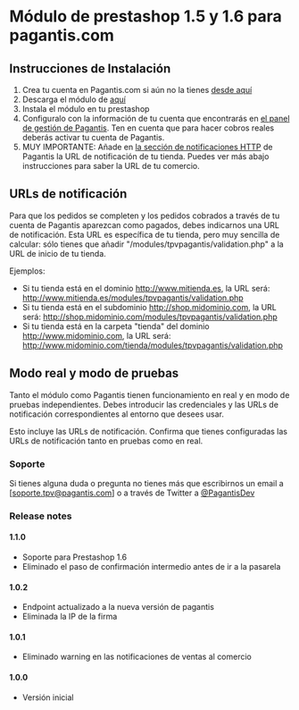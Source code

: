 # Módulo de prestashop 1.5 y 1.6 para  pagantis.com


## Instrucciones de Instalación

1. Crea tu cuenta en Pagantis.com si aún no la tienes [desde aquí](https://bo.pagantis.com/users/sign_up)
2. Descarga el módulo de [aquí](https://github.com/pagantis/pagantis-prestashop/releases)
3. Instala el módulo en tu prestashop
4. Configuralo con la información de tu cuenta que encontrarás en [el panel de gestión de Pagantis](https://bo.pagantis.com/api). Ten en cuenta que para hacer cobros reales deberás activar tu cuenta de Pagantis.
5. MUY IMPORTANTE: Añade en [la sección de notificaciones HTTP](https://bo.pagantis.com/notifications) de Pagantis la URL de notificación de tu tienda. Puedes ver más abajo instrucciones para saber la URL de tu comercio.


## URLs de notificación

Para que los pedidos se completen y los pedidos cobrados a través de tu cuenta de Pagantis aparezcan como pagados, debes indicarnos una URL de notificación. Esta URL es específica de tu tienda, pero muy sencilla de calcular: sólo tienes que añadir "/modules/tpvpagantis/validation.php" a la URL de inicio de tu tienda.

Ejemplos:

- Si tu tienda está en el dominio http://www.mitienda.es, la URL será: http://www.mitienda.es/modules/tpvpagantis/validation.php
- Si tu tienda está en el subdominio http://shop.midominio.com, la URL será: http://shop.midominio.com/modules/tpvpagantis/validation.php
- Si tu tienda está en la carpeta "tienda" del dominio http://www.midominio.com, la URL será: http://www.midominio.com/tienda/modules/tpvpagantis/validation.php


## Modo real y modo de pruebas

Tanto el módulo como Pagantis tienen funcionamiento en real y en modo de pruebas independientes. Debes introducir las credenciales y las URLs de notificación correspondientes al entorno que desees usar.

Esto incluye las URLs de notificación. Confirma que tienes configuradas las URLs de notificación tanto en pruebas como en real. 


### Soporte

Si tienes alguna duda o pregunta no tienes más que escribirnos un email a [soporte.tpv@pagantis.com] o a través de Twitter a [@PagantisDev](https://twitter.com/PagantisDev)


### Release notes

#### 1.1.0

- Soporte para Prestashop 1.6
- Eliminado el paso de confirmación intermedio antes de ir a la pasarela

#### 1.0.2

- Endpoint actualizado a la nueva versión de pagantis
- Eliminada la IP de la firma

#### 1.0.1

- Eliminado warning en las notificaciones de ventas al comercio

#### 1.0.0

- Versión inicial
